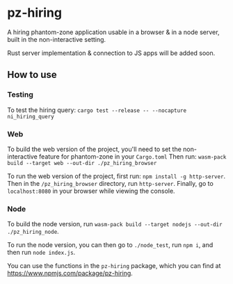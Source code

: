 # pz-hiring

A hiring phantom-zone application usable in a browser & in a node server, built in the non-interactive setting.

Rust server implementation & connection to JS apps will be added soon.

## How to use

### Testing

To test the hiring query:
`cargo test --release -- --nocapture ni_hiring_query`

### Web

To build the web version of the project, you'll need to set the non-interactive feature for phantom-zone in your `Cargo.toml` Then run: `wasm-pack build --target web --out-dir ./pz_hiring_browser`

To run the web version of the project, first run: `npm install -g http-server`. Then in the `/pz_hiring_browser` directory, run `http-server`. Finally, go to `localhost:8080` in your browser while viewing the console.

### Node

To build the node version, run `wasm-pack build --target nodejs --out-dir ./pz_hiring_node`.

To run the node version, you can then go to `./node_test`, run `npm i`, and then run `node index.js`.

You can use the functions in the `pz-hiring` package, which you can find at https://www.npmjs.com/package/pz-hiring.
